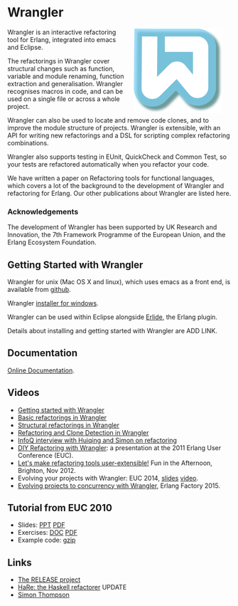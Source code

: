 # Wrangler

<img align="right"  width="200px" style="vertical-align:middle;margin:0px 20px" src="wrangler.png">

Wrangler is an interactive refactoring tool for Erlang, integrated into emacs and Eclipse.

The refactorings in Wrangler cover structural changes such as function, variable and module renaming, function extraction and generalisation. Wrangler recognises macros in code, and can be used on a single file or across a whole project.

Wrangler can also be used to locate and remove code clones, and to improve the module structure of projects. Wrangler is extensible, with an API for writing new refactorings and a DSL for scripting complex refactoring combinations.

Wrangler also supports testing in EUnit, QuickCheck and Common Test, so your tests are refactored automatically when you refactor your code.

We have written a paper on Refactoring tools for functional languages, which covers a lot of the background to the development of Wrangler and refactoring for Erlang. Our other publications about Wrangler are listed here.

### Acknowledgements

The development of Wrangler has been supported by UK Research and Innovation, the 7th Framework Programme of the European Union, and the Erlang Ecosystem Foundation.

## Getting Started with Wrangler

Wrangler for unix (Mac OS X and linux), which uses emacs as a front end, is available from [github](https://github.com/RefactoringTools/Wrangler). 

Wrangler [installer for windows](https://github.com/RefactoringTools/wrangler/releases/download/wrangler1.2/Wrangler_Setup.exe).

Wrangler can be used within Eclipse alongside [Erlide](https://erlide.org/index.html), the Erlang plugin.

Details about installing and getting started with Wrangler are  ADD LINK.

## Documentation

[Online Documentation](https://refactoringtools.github.io/wrangler/).

## Videos

- [Getting started with Wrangler](http://www.youtube.com/watch?v=TsiZR9I22VY) 
- [Basic refactorings in Wrangler](http://www.youtube.com/watch?v=3GAN69shGLk)
- [Structural refactorings in Wrangler](http://www.youtube.com/watch?v=NURUuTQ9NoA)
- [Refactoring and Clone Detection in Wrangler](http://www.youtube.com/watch?v=RMYwv2daTVg)
- [InfoQ interview with Huiqing and Simon on refactoring](http://www.infoq.com/interviews/thompson-li-refactoring) 
- [DIY Refactoring with Wrangler](http://www.cs.kent.ac.uk/people/staff/sjt/presentations/TutorialNov11.ppt): a presentation at the 2011 Erlang User Conference (EUC).
- [Let's make refactoring tools user-extensible!](http://www.cs.kent.ac.uk/people/staff/sjt/Release/FunInTheAfternoon.pdf) Fun in the Afternoon, Brighton, Nov 2012. 
- Evolving your projects with Wrangler: EUC 2014, [slides](http://www.cs.kent.ac.uk/people/staff/sjt/presentations/EvolvingYourProjectsWithWrangler.pdf) [video](http://vimeo.com/100523695).
- [Evolving projects to concurrency with Wrangler](http://www.infoq.com/presentations/wrangler), Erlang Factory 2015.

## Tutorial from EUC 2010

- Slides: [PPT](http://www.cs.kent.ac.uk/projects/wrangler/Misc/TutorialNov10.ppt) [PDF](http://www.cs.kent.ac.uk/projects/wrangler/Misc/TutorialNov10.pdf)
- Exercises: [DOC](http://www.cs.kent.ac.uk/projects/wrangler/Misc/WranglerExercise.doc) [PDF](http://www.cs.kent.ac.uk/projects/wrangler/Misc/WranglerExercise.pdf)
- Example code: [gzip](http://www.cs.kent.ac.uk/projects/wrangler/Misc/wrangler_ex.tar.gz)

## Links

- [The RELEASE project](http://www.release-project.eu/) 
- [HaRe: the Haskell refactorer](http://www.cs.kent.ac.uk/projects/refactor-fp/hare.html) UPDATE
- [Simon Thompson](http://www.cs.kent.ac.uk/people/staff/sjt/) 



